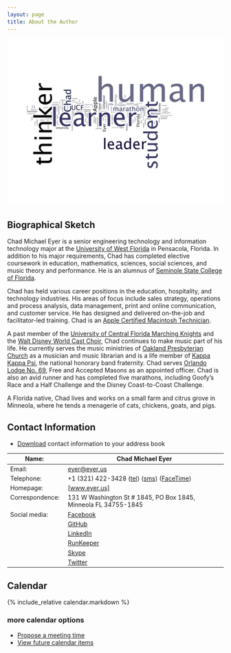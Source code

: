 ```yaml
---
layout: page
title: About the Author
---
```


![Student. Thinker. Learner. Leader. **Human.**]

Biographical Sketch
-------------------

Chad Michael Eyer is a senior engineering technology and information technology major at the [University of West Florida] in Pensacola, Florida. In addition to his major requirements, Chad has completed elective coursework in education, mathematics, sciences, social sciences, and music theory and performance. He is an alumnus of [Seminole State College of Florida].

Chad has held various career positions in the education, hospitality, and technology industries. His areas of focus include sales strategy, operations and process analysis, data management, print and online communication, and customer service. He has designed and delivered on-the-job and facilitator-led training. Chad is an [Apple Certified Macintosh Technician].

A past member of the [University of Central Florida Marching Knights] and the [Walt Disney World Cast Choir], Chad continues to make music part of his life. He currently serves the music ministries of [Oakland Presbyterian Church] as a musician and music librarian and is a life member of [Kappa Kappa Psi], the national honorary band fraternity. Chad serves [Orlando Lodge No. 69], Free and Accepted Masons as an appointed officer. Chad is also an avid runner and has completed five marathons, including Goofy’s Race and a Half Challenge and the Disney Coast-to-Coast Challenge.

A Florida native, Chad lives and works on a small farm and citrus grove in Minneola, where he tends a menagerie of cats, chickens, goats, and pigs.

Contact Information
-------------------

* [Download][vcf] contact information to your address book

| Name:            &nbsp; | Chad Michael Eyer                                                  |
| ----------------------- | ------------------------------------------------------------------ |
| Email:           &nbsp; | <eyer@eyer.us>                                                     |
| Telephone:       &nbsp; | +1 (321) 422-3428 ([tel]) ([sms]) ([FaceTime])                     |
| Homepage:        &nbsp; | [www.eyer.us]                                                      |
| Correspondence:  &nbsp; | 131 W Washington St \# 1845, PO Box 1845, Minneola FL 34755-1845   |
| Social media:    &nbsp; | [Facebook]                                                         |
|                  &nbsp; | [GitHub]                                                           |
|                  &nbsp; | [LinkedIn]                                                         |
|                  &nbsp; | [RunKeeper]                                                        |
|                  &nbsp; | [Skype]                                                            |
|                  &nbsp; | [Twitter]                                                          |

Calendar
--------

{% include_relative calendar.markdown %}

### more calendar options

-   [Propose a meeting time]
-   [View future calendar items]

  [Student. Thinker. Learner. Leader. **Human.**]: /assets/human-wordle.jpg "Human wordle."
  [University of West Florida]: http://www.uwf.edu
  [Seminole State College of Florida]: http://www.seminolestate.edu
  [Apple Certified Macintosh Technician]: http://training.apple.com/certification/acmt
  [University of Central Florida Marching Knights]: http://ucfbands.com/marching-knights/
  [Walt Disney World Cast Choir]: https://disneyworld.disney.go.com/events-tours/epcot/candlelight-processional/
  [Oakland Presbyterian Church]: http://www.oaklandpres,org
  [Kappa Kappa Psi]: http://www.kkpsi.org
  [Orlando Lodge No. 69]: http://www.orlandomasons1876.org
  [tel]: tel:+13214223428 "telephone"
  [sms]: sms:+13214223428 "text message"
  [FaceTime]: facetime:+13214223428 "FaceTime"
  [fax]: fax:+18153013995 "facsimile"
  [www.eyer.us]: http://www.eyer.us "www.eyer.us"
  [Facebook]: http://www.facebook.com/chadmichaeleyer "Facebook"
  [GitHub]: https://github.com/eyer "GitHub"
  [LinkedIn]: http://linkedin.com/in/chadmichaeleyer "LinkedIn"
  [RunKeeper]: https://runkeeper.com/user/eyer/profile "RunKeeper"
  [Skype]: skype://chadmichaeleyer "Skype"
  [Twitter]: https://twitter.com/eyer "Twitter"
  [Propose a meeting time]: http://freebusy.io/eyer@eyer.us
  [View future calendar items]: /calendar-year
  [vcf]: /eyer.vcf
